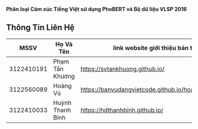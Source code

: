 **Phân loại Cảm xúc Tiếng Việt sử dụng PhoBERT và Bộ dữ liệu VLSP 2016**
## Thông Tin Liên Hệ ##
| MSSV | Họ Và Tên  | link website giới thiệu bản thân  |
|--------|--------|--------|
| 3122410191 | Phạm Tấn Khương |  https://svtankhuong.github.io/ |
| 3122560089 | Hoàng Vũ | https://banvudangvietcode.github.io/hoangvu.github.io/ |
| 3122410033 | Huỳnh Thanh Bình | https://hdthanhbinh.github.io/ |

